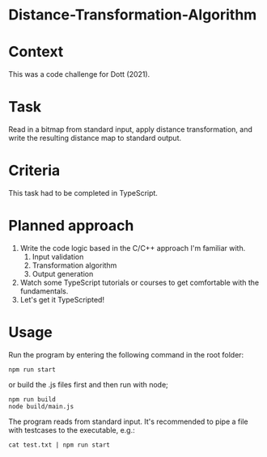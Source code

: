 # Distance-Transformation-Algorithm

# Context
This was a code challenge for Dott (2021).

# Task
Read in a bitmap from standard input, apply distance transformation, and write the resulting distance map to standard output.

# Criteria
This task had to be completed in TypeScript.

# Planned approach
1. Write the code logic based in the C/C++ approach I'm familiar with.
    1. Input validation
    2. Transformation algorithm
    3. Output generation
2. Watch some TypeScript tutorials or courses to get comfortable with the fundamentals.
3. Let's get it TypeScripted!

# Usage
Run the program by entering the following command in the root folder:
```
npm run start
```

or build the .js files first and then run with node;
```
npm run build
node build/main.js
```

The program reads from standard input. It's recommended to pipe a file with testcases to the executable, e.g.:
```
cat test.txt | npm run start
```
